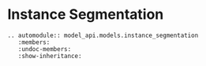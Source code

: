 # Instance Segmentation

```{eval-rst}
.. automodule:: model_api.models.instance_segmentation
   :members:
   :undoc-members:
   :show-inheritance:
```
